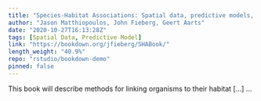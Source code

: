 ```yaml
---
title: "Species-Habitat Associations: Spatial data, predictive models, and ecological insights"
author: "Jason Matthiopoulos, John Fieberg, Geert Aarts"
date: "2020-10-27T16:13:28Z"
tags: [Spatial Data, Predictive Model]
link: "https://bookdown.org/jfieberg/SHABook/"
length_weight: "40.9%"
repo: "rstudio/bookdown-demo"
pinned: false
---
```


This book will describe methods for linking organisms to their habitat [...]  ...
